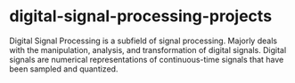 # digital-signal-processing-projects
Digital Signal Processing is a subfield of signal processing. Majorly deals with the manipulation, analysis, and transformation of digital signals. Digital signals are numerical representations of continuous-time signals that have been sampled and quantized.
